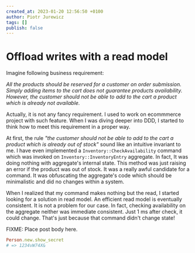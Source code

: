 ```yaml
---
created_at: 2023-01-20 12:56:50 +0100
author: Piotr Jurewicz
tags: []
publish: false
---
```


# Offload writes with a read model

Imagine following business requirement:

*All the products should be reserved for a customer on order submission.
Simply adding items to the cart does not guarantee products availability.
However, the customer should not be able to add to the cart a product which is already not available.*


Actually, it is not any fancy requirement. I used to work on ecommmerce project with such feature.
When I was diving deeper into DDD, I started to think how to meet this requirement in a proper way.

At first, the rule *"the customer should not be able to add to the cart a product which is already out of stock"* sound like an intuitive invariant to me.
I have even implemented a `Inventory::CheckAvailability` command which was invoked on `Inventory::InventoryEntry` aggregate.
In fact, It was doing nothing with aggregate's internal state. This method was just raising an error if the product was out of stock.
It was a really awful candidate for a command. It was obfuscating the aggregate's code which should be minimalistic and did no changes within a system.

When I realized that my command makes nothing but the read, I started looking for a solution in read model.
An efficient read model is eventually consistent. It is not a problem for our case.
In fact, checking availability on the aggregate neither was immediate consistent. Just 1 ms after check, it could change.
That's just because that command didn't change state!

<!-- more -->

FIXME: Place post body here.

```ruby
Person.new.show_secret
# => 1234vW74X&
```

